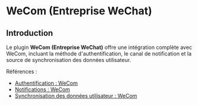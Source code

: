 # WeCom (Entreprise WeChat)

<PluginInfo commercial="true" name="wecom"></PluginInfo>

## Introduction

Le plugin **WeCom (Entreprise WeChat)** offre une intégration complète avec WeCom, incluant la méthode d'authentification, le canal de notification et la source de synchronisation des données utilisateur.

Références :

- [Authentification : WeCom](./auth.md)
- [Notifications : WeCom](./notification.md)
- [Synchronisation des données utilisateur : WeCom](./user-data-sync.md)
